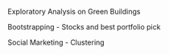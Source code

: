 Exploratory Analysis on Green Buildings 

Bootstrapping - Stocks and best portfolio pick

Social Marketing - Clustering 
